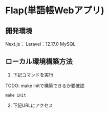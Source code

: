 # Flap(単語帳Webアプリ)



## 開発環境

Next.js：
Laravel：12.17.0
MySQL


## ローカル環境構築方法

1. 下記コマンドを実行

TODO: make initで構築できるか要確認

    make init

2. 下記URLにアクセス

